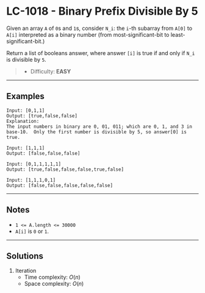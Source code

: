 # LC-1018 - Binary Prefix Divisible By 5

Given an array `A` of `0`s and `1`s, consider `N_i`: the `i`-th subarray from `A[0]` to `A[i]` interpreted as a binary number (from most-significant-bit to least-significant-bit.)

Return a list of booleans answer, where answer `[i]` is true if and only if `N_i` is divisible by `5`.

> * Difficulty: **EASY**

---
## Examples

```
Input: [0,1,1]
Output: [true,false,false]
Explanation:
The input numbers in binary are 0, 01, 011; which are 0, 1, and 3 in base-10.  Only the first number is divisible by 5, so answer[0] is true.
```

```
Input: [1,1,1]
Output: [false,false,false]
```

```
Input: [0,1,1,1,1,1]
Output: [true,false,false,false,true,false]
```

```
Input: [1,1,1,0,1]
Output: [false,false,false,false,false]
```

---
## Notes

* `1 <= A.length <= 30000`
* `A[i]` is `0` or `1`.

---
## Solutions

1. Iteration
    * Time complexity: $O(n)$
    * Space complexity: $O(n)$